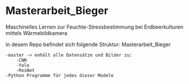 # Masterarbeit_Bieger
Maschinelles Lernen zur Feuchte-Stressbestimmung bei Erdbeerkulturen mittels Wärmebildkamera


In desem Repo befindet sich folgende Struktur:
Masterarbeit_Bieger

	-master -> enhält alle Datensätze und Bilder zu:
		-CNN
		-Yolo
		-ResNet
	-Python Programme für jedes dieser Modele
